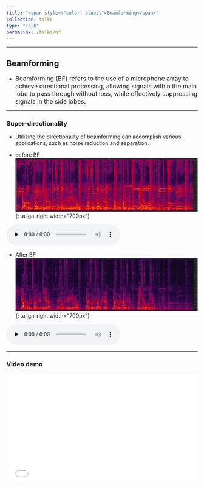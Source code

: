 ```yaml
---
title: "<span style=\"color: blue;\">Beamforming</span>"
collection: talks
type: "Talk"
permalink: /talks/bf
---
```


---
##  Beamforming 
- <font size=3> Beamforming (BF) refers to the use of a microphone array to achieve directional processing, allowing signals within the main lobe to pass through without loss, while effectively suppressing signals in the side lobes.</font>  


---
###  Super-directionality
- Utilizing the directionality of beamforming can accomplish various applications, such as noise reduction and separation.
  
 
- before BF
![AEC before](/images/bfbefore.png){: .align-right  width="700px"}

​<audio id="audio" controls="" preload="none">
      <source id="wav" src="../files/bfbefore.wav">{: .align-center}
 

- After BF
![AEC before](/images/bfafter.png){: .align-right  width="700px"}

​<audio id="audio" controls="" preload="none">
      <source id="wav" src="../files/bfafter.wav">{: .align-center}

---
### Video demo
   <div style="position: relative; padding-bottom: 56.25%; height: 0; overflow: hidden; max-width: 100%; height: auto;">
    <iframe 
    src="//player.bilibili.com/player.html?isOutside=true&aid=383449809&bvid=BV1zZ4y117HS&cid=583919755&p=1&poster=1&autoplay=0" 
    style="position: absolute; top: 0; left: 0; width: 100%; height: 100%;" 
    frameborder="0" 
    allowfullscreen="true">
    </iframe>
  </div>

   
